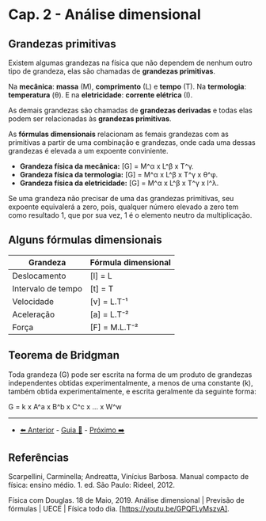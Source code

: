 # Cap. 2 - Análise dimensional

## Grandezas primitivas

Existem algumas grandezas na física que não dependem de nenhum outro tipo de grandeza, elas são chamadas de **grandezas primitivas**.

Na **mecânica**: **massa** (M), **comprimento** (L) e **tempo** (T). Na **termologia**: **temperatura** (θ). E na **eletricidade**: **corrente elétrica** (I).

As demais grandezas são chamadas de **grandezas derivadas** e todas elas podem ser relacionadas às **grandezas primitivas**.

As **fórmulas dimensionais** relacionam as femais grandezas com as primitivas a partir de uma combinação e grandezas, onde cada uma dessas grandezas é elevada a um expoente conviniente.

- **Grandeza física da mecânica:** [G] = M^α x L^β x T^γ.
- **Grandeza física da termologia:** [G] = M^α x L^β x T^γ x θ^φ.
- **Grandeza física da eletricidade:** [G] = M^α x L^β x T^γ x I^λ.

Se uma grandeza não precisar de uma das grandezas primitivas, seu expoente equivalerá a zero, pois, qualquer número elevado a zero tem como resultado 1, que por sua vez, 1 é o elemento neutro da multiplicação.

## Alguns fórmulas dimensionais

| Grandeza           | Fórmula dimensional |
| ------------------ | ------------------- |
| Deslocamento       | [l] = L             |
| Intervalo de tempo | [t] = T             |
| Velocidade         | [v] = L.T⁻¹         |
| Aceleração         | [a] = L.T⁻²         |
| Força              | [F] = M.L.T⁻²       |

## Teorema de Bridgman

Toda grandeza (G) pode ser escrita na forma de um produto de grandezas independentes obtidas experimentalmente, a menos de uma constante (k), também obtida experimentalmente, e escrita geralmente da seguinte forma:

G = k x A^a x B^b x C^c x ... x W^w

---

- [⬅️ Anterior](1-grandezas-e-vetores.md) - [Guia 📝](../guia-de-fisica.md) - [Próximo ➡️](3-cinematica.md)

## Referências

Scarpellini, Carminella; Andreatta, Vinícius Barbosa. Manual compacto de física: ensino médio. 1. ed. São Paulo: Rideel, 2012.

Física com Douglas. 18 de Maio, 2019. Análise dimensional | Previsão de fórmulas | UECE | Física todo dia. [https://youtu.be/GPQFLyMszvA].
